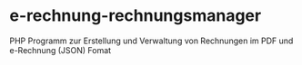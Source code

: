 # e-rechnung-rechnungsmanager
PHP Programm zur Erstellung und Verwaltung von Rechnungen im PDF und e-Rechnung (JSON) Fomat
